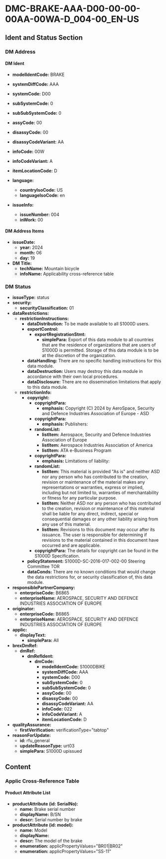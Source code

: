 # DMC-BRAKE-AAA-D00-00-00-00AA-00WA-D_004-00_EN-US

## Ident and Status Section

### DM Address

#### DM Ident

*   **modelIdentCode:** BRAKE
*   **systemDiffCode:** AAA
*   **systemCode:** D00
*   **subSystemCode:** 0
*   **subSubSystemCode:** 0
*   **assyCode:** 00
*   **disassyCode:** 00
*   **disassyCodeVariant:** AA
*   **infoCode:** 00W
*   **infoCodeVariant:** A
*   **itemLocationCode:** D

*   **language:**
    *   **countryIsoCode:** US
    *   **languageIsoCode:** en

*   **issueInfo:**
    *   **issueNumber:** 004
    *   **inWork:** 00

#### DM Address Items

*   **issueDate:**
    *   **year:** 2024
    *   **month:** 06
    *   **day:** 19
*   **DM Title:**
    *   **techName:** Mountain bicycle
    *   **infoName:** Applicability cross-reference table

### DM Status

*   **issueType:** status
*   **security:**
    *   **securityClassification:** 01
*   **dataRestrictions:**
    *   **restrictionInstructions:**
        *   **dataDistribution:** To be made available to all S1000D users.
        *   **exportControl:**
            *   **exportRegistrationStmt:**
                *   **simplePara:** Export of this data module to all countries that are the residence of organizations that are users of S1000D is permitted. Storage of this data module is to be at the discretion of the organization.
        *   **dataHandling:** There are no specific handling instructions for this data module.
        *   **dataDestruction:** Users may destroy this data module in accordance with their own local procedures.
        *   **dataDisclosure:** There are no dissemination limitations that apply to this data module.
    *   **restrictionInfo:**
        *   **copyright:**
            *   **copyrightPara:**
                *   **emphasis:** Copyright (C) 2024 by AeroSpace, Security and Defence Industries Association of Europe - ASD
            *   **copyrightPara:**
                *   **emphasis:** Publishers:
            *   **randomList:**
                *   **listItem:** Aerospace, Security and Defence Industries Association of Europe
                *   **listItem:** Aerospace Industries Association of America
                *   **listItem:** ATA e-Business Program
            *   **copyrightPara:**
                *   **emphasis:** Limitations of liability:
            *   **randomList:**
                *   **listItem:** This material is provided "As is" and neither ASD nor any person who has contributed to the creation, revision or maintenance of the material makes any representations or warranties, express or implied, including but not limited to, warranties of merchantability or fitness for any particular purpose.
                *   **listItem:** Neither ASD nor any person who has contributed to the creation, revision or maintenance of this material shall be liable for any direct, indirect, special or consequential damages or any other liability arising from any use of this material.
                *   **listItem:** Revisions to this document may occur after its issuance. The user is responsible for determining if revisions to the material contained in this document have occurred and are applicable.
            *   **copyrightPara:** The details for copyright can be found in the S1000D Specification.
        *   **policyStatement:** S1000D-SC-2016-017-002-00 Steering Committee TOR
        *   **dataConds:** There are no known conditions that would change the data restrictions for, or security classification of, this data module.
*   **responsiblePartnerCompany:**
    *   **enterpriseCode:** B6865
    *   **enterpriseName:** AEROSPACE, SECURITY AND DEFENCE INDUSTRIES ASSOCIATION OF EUROPE
*   **originator:**
    *   **enterpriseCode:** B6865
    *   **enterpriseName:** AEROSPACE, SECURITY AND DEFENCE INDUSTRIES ASSOCIATION OF EUROPE
*   **applic:**
    *   **displayText:**
        *   **simplePara:** All
*   **brexDmRef:**
    *   **dmRef:**
        *   **dmRefIdent:**
            *   **dmCode:**
                *   **modelIdentCode:** S1000DBIKE
                *   **systemDiffCode:** AAA
                *   **systemCode:** D00
                *   **subSystemCode:** 0
                *   **subSubSystemCode:** 0
                *   **assyCode:** 00
                *   **disassyCode:** 00
                *   **disassyCodeVariant:** AA
                *   **infoCode:** 022
                *   **infoCodeVariant:** A
                *   **itemLocationCode:** D
*   **qualityAssurance:**
    *   **firstVerification:** verificationType="tabtop"
*   **reasonForUpdate:**
    *   **id:** rfu_general
    *   **updateReasonType:** urt03
    *   **simplePara:** S1000D upissued

## Content

### Applic Cross-Reference Table

#### Product Attribute List

*   **productAttribute (id: SerialNo):**
    *   **name:** Brake serial number
    *   **displayName:** B/SN
    *   **descr:** Serial number by brake
*   **productAttribute (id: model):**
    *   **name:** Model
    *   **displayName:**
    *   **descr:** The model of the brake
    *   **enumeration:** applicPropertyValues="BR01|BR02"
    *   **enumeration:** applicPropertyValues="SS-11"